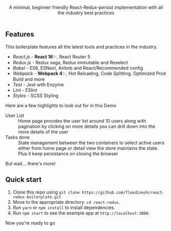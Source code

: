 

<br />

<div align="center">A minimal, beginner friendly React-Redux-persist implementation with all the industry best practices</div>

<br />



## Features

This boilerplate features all the latest tools and practices in the industry.

- _React.js_ - **React 16**✨, React Router 5
- _Redux.js_ - Redux saga, Redux immutable and Reselect
- _Babel_ - ES6, ESNext, Airbnb and React/Recommended config
- _Webpack_ - **Webpack 4**✨, Hot Reloading, Code Splitting, Optimized Prod Build and more
- _Test_ - Jest with Enzyme
- _Lint_ - ESlint
- _Styles_ - SCSS Styling

Here are a few highlights to look out for in this Demo

<dl>
  <dt>User List</dt>
  <dd>Home page provides the user list around 10 users along with pagination by clicking on more details 
  you can drill down into the more details of the user</dd>

  <dt>Tasks done</dt>
  <dd>State management between the two containers to select active users either from home page or detail view 
  the store maintains the state. Plus it keep persistance on closing the browser</dd>

</dl>

But wait... there's more!

## Quick start

1. Clone this repo using `git clone https://github.com/flexdinesh/react-redux-boilerplate.git`
2. Move to the appropriate directory: `cd react-redux`.<br />
3. Run `yarn` or `npm install` to install dependencies.<br />
4. Run `npm start` to see the example app at `http://localhost:3000`.

Now you're ready to go




